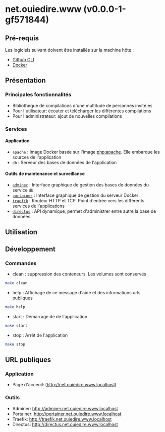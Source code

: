 

# net.ouiedire.www (v0.0.0-1-gf571844)

## Pré-requis

Les logiciels suivant doivent être installés sur la machine hôte :

- [Github CLI](https://cli.github.com/)
- [Docker](https://www.docker.com/)

## Présentation

### Principales fonctionnalités

- Bibliothèque de compilations d'une multitude de personnes invité.es 
- Pour l'utilisateur: écouter et télécharger les différentes compilations 
- Pour l'administrateur: ajout de nouvelles compilations

### Services

#### Application

- `apache` : Image Docker basée sur l'image [php:apache](https://hub.docker.com/layers/php/library/php/7.4.8-apache/images/sha256-d64789a928c6ff660e94567ad044aec6dded6a5b2cc60ee6f131ae50b1b6d53a?context=explore). Elle embarque les sources de l'application
- `db` : Serveur des bases de données de l'application

#### Outils de maintenance et surveillance

- [`adminer`](https://www.adminer.org) : Interface graphique de gestion des bases de données du service `db`
- [`portainer`](https://www.portainer.io) : Interface graphique de gestion du serveur Docker
- [`traefik`](https://www.traefik.io) : Routeur HTTP et TCP. Point d'entrée vers les différents services de l'applications
- [`directus`](https://directus.io/) : API dynamique, permet d'administrer entre autre la base de données 

## Utilisation


## Développement

### Commandes 

- clean : suppression des conteneurs. Les volumes sont conservés

```sh
make clean
```

- help : Affichage de ce message d'aide et des informations urls publiques

```sh
make help
```

- start :  Démarrage de de l'application 

```sh
make start
```

- stop : Arrêt de l'application 

```sh 
make stop
```

## URL publiques 

### Application

- Page d'acceuil: (http://net.ouiedire.www.localhost)

### Outils

- Adminer: http://adminer.net.ouiedire.www.localhost
- Portainer: http://portainer.net.ouiedire.www.localhost
- Traefik: http://traefik.net.ouiedire.www.localhost
- Directus: http://directus.net.ouiedire.www.localhost


